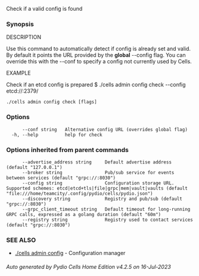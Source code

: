 Check if a valid config is found

### Synopsis


DESCRIPTION

  Use this command to automatically detect if config is already set and valid. 
  By default it points the URL provided by the **global** --config flag.
  You can override this with the --conf to specify a config not currently used by Cells. 

EXAMPLE

  Check if an etcd config is prepared 
  $ ./cells admin config check --config etcd://:2379/



```
./cells admin config check [flags]
```

### Options

```
      --conf string   Alternative config URL (overrides global flag)
  -h, --help          help for check
```

### Options inherited from parent commands

```
      --advertise_address string     Default advertise address (default "127.0.0.1")
      --broker string                Pub/sub service for events between services (default "grpc://:8030")
      --config string                Configuration storage URL. Supported schemes: etcd|etcd+tls|file|grpc|mem|vault|vaults (default "file:///home/teamcity/.config/pydio/cells/pydio.json")
      --discovery string             Registry and pub/sub (default "grpc://:8030")
      --grpc_client_timeout string   Default timeout for long-running GRPC calls, expressed as a golang duration (default "60m")
      --registry string              Registry used to contact services (default "grpc://:8030")
```

### SEE ALSO

* [./cells admin config](./cells-admin-config)	 - Configuration manager

###### Auto generated by Pydio Cells Home Edition v4.2.5 on 16-Jul-2023
